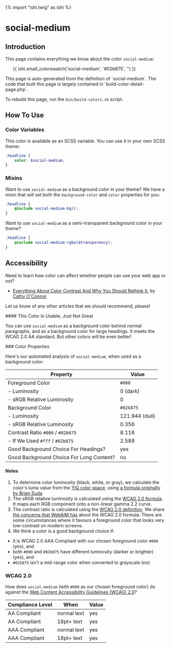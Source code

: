 {% import "ishi.twig" as ishi %}
# social-medium

## Introduction

This page contains everything we know about the color `social-medium`:

<div class="grid">
    <div class="cell">
        <div class="swatch">
            <ul>
                {{ ishi.small_colorswatch('social-medium', '#02b875', '') }}
            </ul>
        </div>
    </div>
</div>

<div class="callout attention" markdown="1">
This page is auto-generated from the definition of `social-medium`. The code that built this page is largely contained in `build-color-detail-page.php`.

To rebuild this page, run the `bin/build-colors.sh` script.
</div>

## How To Use

### Color Variables

This color is available as an SCSS variable. You can use it in your own SCSS theme:

```scss
.headline {
    color: $social-medium;
}
```

### Mixins

Want to use `social-medium` as a background color in your theme? We have a mixin that will set both the `background-color` and `color` properties for you:

```scss
.headline {
    @include social-medium-bg();
}
```

Want to use `social-medium` as a semi-transparent background color in your theme?

```scss
.headline {
    @include social-medium-rgba($transparency);
}
```

## Accessibility

Need to learn how color can affect whether people can use your web app or not?

* [Everything About Color Contrast And Why You Should Rethink It](https://www.smashingmagazine.com/2014/10/color-contrast-tips-and-tools-for-accessibility/), by [Cathy O'Connor](http://www.twitter.com/cagocon)

Let us know of any other articles that we should recommend, please!
<div class="callout warning" markdown="1">
#### This Color Is Usable, Just Not Great

You can use `social-medium` as a background color behind normal paragraphs, and as a background color for large headings. It meets the WCAG 2.0 AA standard. But other colors will be even better!
</div>
### Color Properties

Here's our automated analysis of `social-medium`, when used as a background color:

Property | Value
---------|------
Foreground Color | `#000`
- Luminosity | 0 (dark)
- sRGB Relative Luminosity | 0
Background Color | `#02b875`
- Luminosity | 121.944 (dull)
- sRGB Relative Luminosity | 0.356
Contrast Ratio `#000` / `#02b875` | 8.116
- If We Used `#fff` / `#02b875` | 2.588
Good Background Choice For Headings? | yes
Good Background Choice For Long Content? | no

#### Notes

1. To determine color luminosity (black, white, or gray), we calculate the color's luma value from the [YIQ color space](https://en.wikipedia.org/wiki/YIQ), using [a formula originally by Brian Suda](https://24ways.org/2010/calculating-color-contrast/).
1. The sRGB relative luminosity is calculated using the [WCAG 2.0 formula](https://www.w3.org/TR/WCAG20/#relativeluminancedef). It maps each RGB component onto a non-linear gamma 2.2 curve.
1. The contrast ratio is calculated using the [WCAG 2.0 definition](https://www.w3.org/TR/2008/REC-WCAG20-20081211/#contrast-ratiodef). We share [the concerns that WebAIM has](http://webaim.org/blog/wcag-2-1-feedback/) about the WCAG 2.0 formula. There are some circumstances where it favours a foreground color that looks very low-contrast on modern screens.
1. We think a color is a good background choice if:
  - it is WCAG 2.0 AAA Compliant with our chosen foreground color `#000` (yes), and
  - both `#000` and `#02b875` have different luminosity (darker or brighter) (yes), and
  - `#02b875` isn't a mid-range color when converted to grayscale (no)

### WCAG 2.0

How does `social-medium` (with `#000` as our chosen foreground color) do against the [Web Content Accessibility Guidelines (WCAG) 2.0](https://www.w3.org/TR/WCAG20/)?

Compliance Level | When | Value
-----------------|------|------
AA Compliant | normal text | yes
AA Compliant | 18pt+ text | yes
AAA Compliant | normal text | yes
AAA Compliant | 18pt+ text | yes